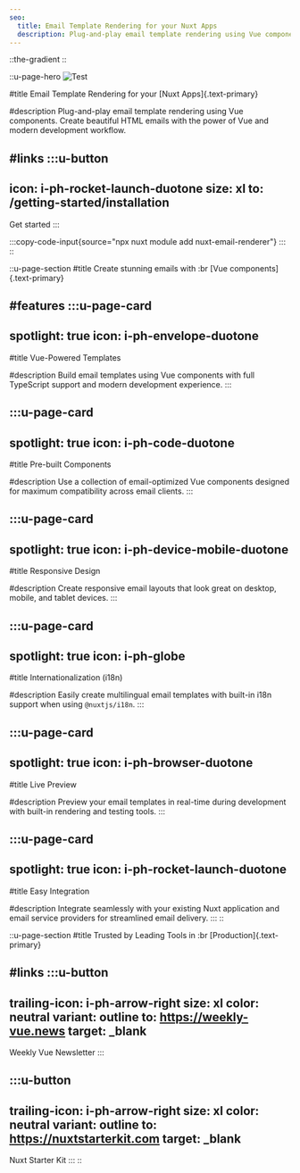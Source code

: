 ```yaml
---
seo:
  title: Email Template Rendering for your Nuxt Apps
  description: Plug-and-play email template rendering using Vue components for Nuxt apps. Create beautiful HTML emails with the power of Vue.
---
```


::the-gradient
::

::u-page-hero
![Test](/promo.png)

#title
Email Template Rendering for your [Nuxt Apps]{.text-primary}

#description
Plug-and-play email template rendering using Vue components. Create beautiful HTML emails with the power of Vue and modern development workflow.

#links
:::u-button
---
icon: i-ph-rocket-launch-duotone
size: xl
to: /getting-started/installation
---
Get started
:::

:::copy-code-input{source="npx nuxt module add nuxt-email-renderer"}
:::
::

::u-page-section
#title
Create stunning emails with :br [Vue components]{.text-primary}

#features
:::u-page-card
---
spotlight: true
icon: i-ph-envelope-duotone
---
#title
Vue-Powered Templates

#description
Build email templates using Vue components with full TypeScript support and modern development experience.
:::

:::u-page-card
---
spotlight: true
icon: i-ph-code-duotone
---
#title
Pre-built Components

#description
Use a collection of email-optimized Vue components designed for maximum compatibility across email clients.
:::

:::u-page-card
---
spotlight: true
icon: i-ph-device-mobile-duotone
---
#title
Responsive Design

#description
Create responsive email layouts that look great on desktop, mobile, and tablet devices.
:::

:::u-page-card
---
spotlight: true
icon: i-ph-globe
---
#title
Internationalization (i18n)

#description
Easily create multilingual email templates with built-in i18n support when using `@nuxtjs/i18n`.
:::

:::u-page-card
---
spotlight: true
icon: i-ph-browser-duotone
---
#title
Live Preview

#description
Preview your email templates in real-time during development with built-in rendering and testing tools.
:::

:::u-page-card
---
spotlight: true
icon: i-ph-rocket-launch-duotone
---
#title
Easy Integration

#description
Integrate seamlessly with your existing Nuxt application and email service providers for streamlined email delivery.
:::
::



::u-page-section
#title
Trusted by Leading Tools in :br [Production]{.text-primary}

#links
:::u-button
---
trailing-icon: i-ph-arrow-right
size: xl
color: neutral
variant: outline
to: https://weekly-vue.news
target: _blank
---
Weekly Vue Newsletter
:::

:::u-button
---
trailing-icon: i-ph-arrow-right
size: xl
color: neutral
variant: outline
to: https://nuxtstarterkit.com
target: _blank
---
Nuxt Starter Kit
:::
::

